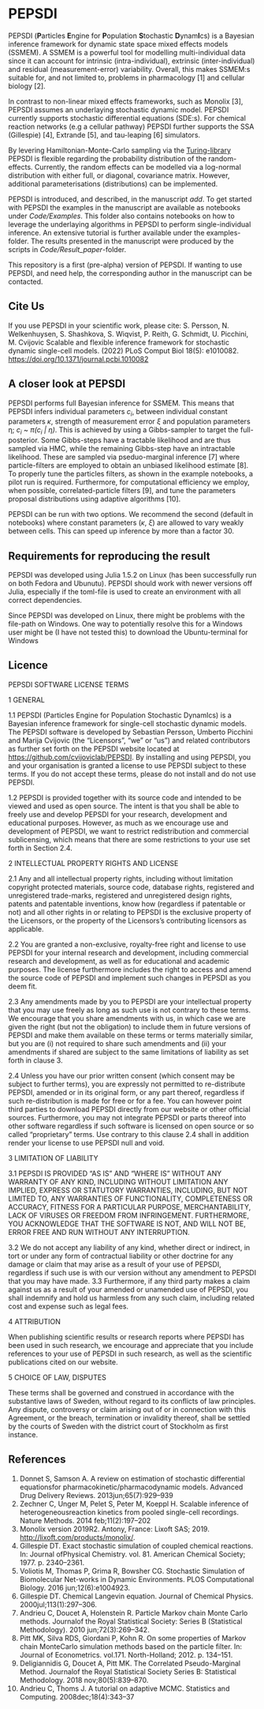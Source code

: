 # PEPSDI  

PEPSDI (**P**articles **E**ngine for **P**opulation **S**tochastic **D**ynam**I**cs) is a Bayesian inference framework for dynamic state space mixed effects models (SSMEM).  A SSMEM is a powerful tool for modelling multi-individual data since it can account for intrinsic (intra-individual), extrinsic (inter-individual) and residual (measurement-error) variability. Overall, this makes SSMEM:s suitable for, and not limited to,  problems in pharmacology [1] and cellular biology [2]. 

In contrast to non-linear mixed effects frameworks, such as Monolix [3], PEPSDI assumes an underlaying stochastic dynamic model. PEPSDI currently supports stochastic differential equations (SDE:s). For chemical reaction networks (e.g a cellular pathway) PEPSDI further supports the SSA (Gillespie) [4], Extrande [5], and tau-leaping [6] simulators.  

 
By levering Hamiltonian-Monte-Carlo sampling via the [Turing-library](https://github.com/TuringLang/Turing.jl) PEPSDI is flexible regarding the probability distribution of the random-effects.  Currently, the random effects can be modelled via a log-normal distribution with either full, or diagonal, covariance matrix. However, additional parameterisations (distributions) can be implemented.  

 
PEPSDI is introduced, and described, in the manuscript *add*. To get started with PEPSDI the examples in the manuscript are available as notebooks under *Code/Examples*. This folder also contains notebooks on how to leverage the underlaying algorithms in PEPSDI to perform single-individual inference. An extensive tutorial is further available under the examples-folder. The results presented in the manuscript were produced by the scripts in *Code/Result_paper*-folder.  

This repository is a first (pre-alpha) version of PEPSDI. If wanting to use PEPSDI, and need help, the corresponding author in the manuscript can be contacted. 

## Cite Us 
If you use PEPSDI in your scientific work, please cite:
S. Persson, N. Welkenhuysen, S. Shashkova, S. Wiqvist, P. Reith, G. Schmidt, U. Picchini, M. Cvijovic Scalable and flexible inference framework for stochastic dynamic single-cell models. (2022) PLoS Comput Biol 18(5): e1010082. https://doi.org/10.1371/journal.pcbi.1010082

## A closer look at PEPSDI  

PEPSDI performs full Bayesian inference for SSMEM. This means that PEPSDI infers individual parameters *c<sub>i*, between individual constant parameters *ĸ*, strength of measurement error *ξ* and population parameters η; *c<sub>i* ~ *π(c<sub>i* *| η)*. This is achieved by using a Gibbs-sampler to target the full-posterior. Some Gibbs-steps have a tractable likelihood and are thus sampled via HMC, while the remaining Gibbs-step have an intractable likelihood. These are sampled via pseduo-marginal inference [7] where particle-filters are employed to obtain an unbiased likelihood estimate [8]. To properly tune the particles filters, as shown in the example notebooks, a pilot run is required. Furthermore, for computational efficiency we employ, when possible, correlated-particle filters [9], and tune the parameters proposal distributions using adaptive algorithms [10]. 

PEPSDI can be run with two options. We recommend the second (default in notebooks) where constant parameters (*ĸ*, *ξ*) are allowed to vary weakly between cells. This can speed up inference by more than a factor 30.  

## Requirements for reproducing the result 

PEPSDI was developed using Julia 1.5.2 on Linux (has been successfully run on both Fedora and Ubunutu). PEPSDI should work with newer versions off Julia, especially if the toml-file is used to create an environment with all correct dependencies.  

Since PEPSDI was developed on Linux, there might be problems with the file-path on Windows. One way to potentially resolve this for a Windows user might be (I have not tested this) to download the Ubuntu-terminal for Windows 

## Licence

PEPSDI SOFTWARE LICENSE TERMS

1	GENERAL

1.1	PEPSDI (Particles Engine for Population Stochastic DynamIcs) is a Bayesian inference framework for single-cell stochastic dynamic models. The PEPSDI software is developed by Sebastian Persson, Umberto Picchini and Marija Cvijovic (the “Licensors”, “we” or “us”) and related contributors as further set forth on the PEPSDI website located at https://github.com/cvijoviclab/PEPSDI. By installing and using PEPSDI, you and your organisation is granted a license to use PEPSDI subject to these terms. If you do not accept these terms, please do not install and do not use PEPSDI.

1.2	PEPSDI is provided together with its source code and intended to be viewed and used as open source. The intent is that you shall be able to freely use and develop PEPSDI for your research, development and educational purposes. However, as much as we encourage use and development of PEPSDI, we want to restrict redistribution and commercial sublicensing, which means that there are some restrictions to your use set forth in Section 2.4.

2	INTELLECTUAL PROPERTY RIGHTS AND LICENSE

2.1	Any and all intellectual property rights, including without limitation copyright protected materials, source code, database rights, registered and unregistered trade-marks, registered and unregistered design rights, patents and patentable inventions, know how (regardless if patentable or not) and all other rights in or relating to PEPSDI is the exclusive property of the Licensors, or the property of the Licensors’s contributing licensors as applicable.

2.2	You are granted a non-exclusive, royalty-free right and license to use PEPSDI for your internal research and development, including commercial research and development, as well as for educational and academic purposes. The license furthermore includes the right to access and amend the source code of PEPSDI and implement such changes in PEPSDI as you deem fit.

2.3	Any amendments made by you to PEPSDI are your intellectual property that you may use freely as long as such use is not contrary to these terms. We encourage that you share amendments with us, in which case we are given the right (but not the obligation) to include them in future versions of PEPSDI and make them available on these terms or terms materially similar, but you are (i) not required to share such amendments and (ii) your amendments if shared are subject to the same limitations of liability as set forth in clause 3.

2.4	Unless you have our prior written consent (which consent may be subject to further terms), you are expressly not permitted to re-distribute PEPSDI, amended or in its original form, or any part thereof, regardless if such re-distribution is made for free or for a fee. You can however point third parties to download PEPSDI directly from our website or other official sources. Furthermore, you may not integrate PEPSDI or parts thereof into other software regardless if such software is licensed on open source or so called “proprietary” terms. Use contrary to this clause 2.4 shall in addition render your license to use PEPSDI null and void.

3	LIMITATION OF LIABILITY

3.1	PEPSDI IS PROVIDED “AS IS” AND “WHERE IS” WITHOUT ANY WARRANTY OF ANY KIND, INCLUDING WITHOUT LIMITATION ANY IMPLIED, EXPRESS OR STATUTORY WARRANTIES, INCLUDING, BUT NOT LIMITED TO, ANY WARRANTIES OF FUNCTIONALITY, COMPLETENESS OR ACCURACY, FITNESS FOR A PARTICULAR PURPOSE, MERCHANTABILITY, LACK OF VIRUSES OR FREEDOM FROM INFRINGEMENT. FURTHERMORE, YOU ACKNOWLEDGE THAT THE SOFTWARE IS NOT, AND WILL NOT BE, ERROR FREE AND RUN WITHOUT ANY INTERRUPTION.

3.2	We do not accept any liability of any kind, whether direct or indirect, in tort or under any form of contractual liability or other doctrine for any damage or claim that may arise as a result of your use of PEPSDI, regardless if such use is with our version without any amendment to PEPSDI that you may have made.
3.3	Furthermore, if any third party makes a claim against us as a result of your amended or unamended use of PEPSDI, you shall indemnify and hold us harmless from any such claim, including related cost and expense such as legal fees.

4	ATTRIBUTION

When publishing scientific results or research reports where PEPSDI has been used in such research, we encourage and appreciate that you include references to your use of PEPSDI in such research, as well as the scientific publications cited on our website.

5	CHOICE OF LAW, DISPUTES

These terms shall be governed and construed in accordance with the substantive laws of Sweden, without regard to its conflicts of law principles. Any dispute, controversy or claim arising out of or in connection with this Agreement, or the breach, termination or invalidity thereof, shall be settled by the courts of Sweden with the district court of Stockholm as first instance.

## References

1. Donnet S, Samson A.  A review on estimation of stochastic differential equationsfor pharmacokinetic/pharmacodynamic models.  Advanced Drug Delivery Reviews. 2013jun;65(7):929–939
2. Zechner C, Unger M, Pelet S, Peter M, Koeppl H.  Scalable inference of heterogeneousreaction kinetics from pooled single-cell recordings. Nature Methods. 2014 feb;11(2):197–202
3. Monolix version 2019R2. Antony, France: Lixoft SAS; 2019. http://lixoft.com/products/monolix/.
4. Gillespie DT. Exact stochastic simulation of coupled chemical reactions. In: Journal ofPhysical Chemistry. vol. 81. American Chemical Society; 1977. p. 2340–2361.
5. Voliotis M, Thomas P, Grima R, Bowsher CG. Stochastic Simulation of Biomolecular Net-works in Dynamic Environments. PLOS Computational Biology. 2016 jun;12(6):e1004923.
6. Gillespie DT.   Chemical Langevin equation.   Journal of Chemical Physics. 2000jul;113(1):297–306.
7. Andrieu C, Doucet A, Holenstein R. Particle Markov chain Monte Carlo methods. Journalof the Royal Statistical Society: Series B (Statistical Methodology). 2010 jun;72(3):269–342.
8. Pitt MK, Silva RDS, Giordani P, Kohn R. On some properties of Markov chain MonteCarlo simulation methods based on the particle filter. In: Journal of Econometrics. vol.171. North-Holland; 2012. p. 134–151.
9. Deligiannidis G, Doucet A, Pitt MK. The Correlated Pseudo-Marginal Method. Journalof the Royal Statistical Society Series B: Statistical Methodology. 2018 nov;80(5):839–870.
10. Andrieu C, Thoms J. A tutorial on adaptive MCMC. Statistics and Computing. 2008dec;18(4):343–37
